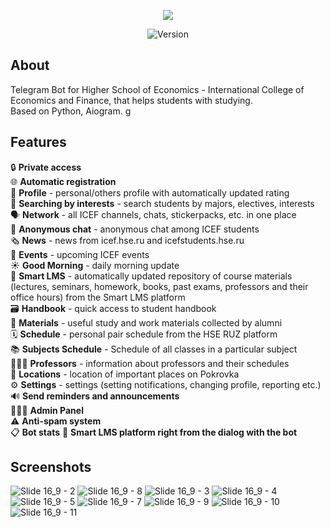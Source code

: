 <p align="center">
      <img src="https://user-images.githubusercontent.com/51212505/224925708-8415fe2b-f4f3-432d-bef2-637b4731f556.png">
</p>
<p align="center">
   <img src="https://img.shields.io/badge/Version-v2.0-blue" alt="Version">
</p>

## About
Telegram Bot for Higher School of Economics - Internatiоnal Cоllege of Ecоnоmics and Finanсe, that helps students with studying.  
Based on Python, Aiogram.
g
## Features
🔒 <b>Private access</b>  
🌐 <b>Automatic registration</b>  
👤 <b>Profile</b> - personal/others profile with automatically updated rating  
🔎 <b>Searching by interests</b> - search students by majors, electives, interests  
🗣 <b>Network</b> - all ICEF channels, chats, stickerpacks, etc. in one place  
💋 <b>Anonymous chat</b> - anonymous chat among ICEF students  
🗞 <b>News</b> - news from icef.hse.ru and icefstudents.hse.ru  
🎫 <b>Events</b> - upcoming ICEF events  
☀️ <b>Good Morning</b> - daily morning update  
💠 <b>Smart LMS</b> - automatically updated repository of course materials (lectures, seminars, homework, books, past exams, professors and their office hours) from the Smart LMS platform  
🗃 <b>Handbook</b> - quick access to student handbook  
📂 <b>Materials</b> - useful study and work materials collected by alumni  
🗓️ <b>Schedule</b> - personal pair schedule from the HSE RUZ platform  
📚 <b>Subjects Schedule</b> - Schedule of all classes in a particular subject  
👨🏻‍🏫 <b>Professors</b> - information about professors and their schedules  
🚪 <b>Locations</b> - location of important places on Pokrovka  
⚙️ <b>Settings</b> - settings (setting notifications, changing profile, reporting etc.)  
🔊 <b>Send reminders and announcements</b>  
👨🏼‍💻 <b>Admin Panel</b>  
⚠️ <b>Anti-spam system</b>  
📋 <b>Bot stats</b>
💠 <b>Smart LMS platform right from the dialog with the bot</b>

## Screenshots
![Slide 16_9 - 2](https://user-images.githubusercontent.com/51212505/224941923-5e8af825-011a-4545-9b03-5bbd2d72d901.png)
![Slide 16_9 - 8](https://user-images.githubusercontent.com/51212505/224942196-cfefdea6-a5f8-4ea8-9e14-4fce9a546145.png)
![Slide 16_9 - 3](https://user-images.githubusercontent.com/51212505/224941952-5b41d6cb-e10c-4a2c-9adc-5bf94106d57a.png)
![Slide 16_9 - 4](https://user-images.githubusercontent.com/51212505/224942084-1678673c-84a3-4493-a24e-cbd6c1b76b70.png)
![Slide 16_9 - 5](https://user-images.githubusercontent.com/51212505/224942105-5f831843-3148-45f2-8457-d48493d9e427.png)
![Slide 16_9 - 7](https://user-images.githubusercontent.com/51212505/224942142-1dcfdb11-1a04-43d0-bdf7-028f78f97135.png)
![Slide 16_9 - 9](https://user-images.githubusercontent.com/51212505/224942214-fb031209-9b9c-4cd2-92ed-d47592b6d0f4.png)
![Slide 16_9 - 10](https://user-images.githubusercontent.com/51212505/224942233-86db68c1-1a55-4f66-8904-e05da0d5b71d.png)
![Slide 16_9 - 11](https://user-images.githubusercontent.com/51212505/224942262-d108d71d-2679-4023-a35a-13de92ca214b.png)



